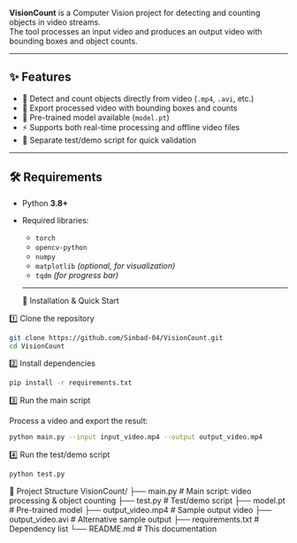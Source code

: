 **VisionCount** is a Computer Vision project for detecting and counting objects in video streams.  
The tool processes an input video and produces an output video with bounding boxes and object counts.

---

## ✨ Features

- 🎥 Detect and count objects directly from video (`.mp4`, `.avi`, etc.)
- 🔄 Export processed video with bounding boxes and counts
- 🧠 Pre-trained model available (`model.pt`)
- ⚡ Supports both real-time processing and offline video files
- 🧪 Separate test/demo script for quick validation

---

## 🛠️ Requirements

- Python **3.8+**
- Required libraries:
  - `torch`
  - `opencv-python`
  - `numpy`
  - `matplotlib` *(optional, for visualization)*
  - `tqdm` *(for progress bar)*
 
  ---

  🚀 Installation & Quick Start

  
1️⃣ Clone the repository
```bash
git clone https://github.com/Sinbad-04/VisionCount.git
cd VisionCount
```

2️⃣ Install dependencies
```bash
pip install -r requirements.txt
```
3️⃣ Run the main script

Process a video and export the result:
```bash
python main.py --input input_video.mp4 --output output_video.mp4
```
4️⃣ Run the test/demo script
```bash
python test.py
```

📂 Project Structure
VisionCount/
├── main.py              # Main script: video processing & object counting
├── test.py              # Test/demo script
├── model.pt             # Pre-trained model
├── output_video.mp4     # Sample output video
├── output_video.avi     # Alternative sample output
├── requirements.txt     # Dependency list
└── README.md            # This documentation
